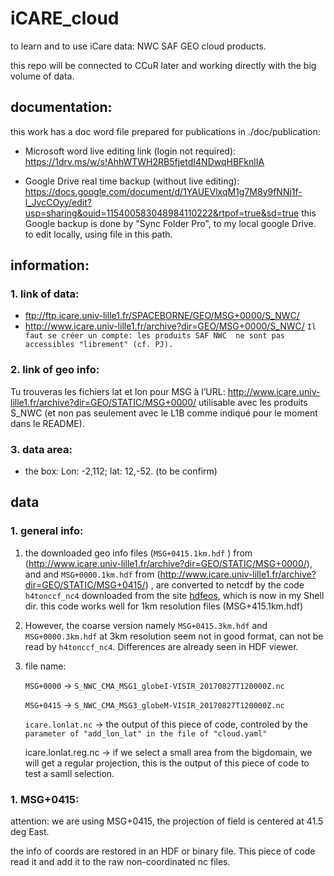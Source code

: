 # iCARE_cloud
to learn and to use iCare data: NWC SAF GEO cloud products.

this repo will be connected to CCuR later and working directly with the big volume of data.
## documentation:

this work has a doc word file prepared for publications in ./doc/publication:
- Microsoft word live editing link (login not required):
https://1drv.ms/w/s!AhhWTWH2RB5fjetdI4NDwqHBFknlIA

- Google Drive real time backup (without live editing):
https://docs.google.com/document/d/1YAUEVlxqM1g7M8y9fNNj1f-l_JvcCOyy/edit?usp=sharing&ouid=115400583048984110222&rtpof=true&sd=true
this Google backup is done by "Sync Folder Pro", to my local google Drive.
to edit locally, using file in this path.


## information:
### 1. link of data: 
- ftp://ftp.icare.univ-lille1.fr/SPACEBORNE/GEO/MSG+0000/S_NWC/ 
- http://www.icare.univ-lille1.fr/archive?dir=GEO/MSG+0000/S_NWC/ `Il faut se créer un compte: les produits SAF NWC 
ne sont pas accessibles "librement" (cf. PJ).`
### 2. link of geo info:
Tu trouveras les fichiers lat et lon pour MSG à l’URL:
http://www.icare.univ-lille1.fr/archive?dir=GEO/STATIC/MSG+0000/
utilisable avec les produits S_NWC 
(et non pas seulement avec le L1B comme indiqué pour le moment dans le README).

### 3. data area:
- the box: Lon: -2,112; lat: 12,-52. (to be confirm)


## data

### 1. general info:
1. the downloaded geo info files (`MSG+0415.1km.hdf` ) from
(http://www.icare.univ-lille1.fr/archive?dir=GEO/STATIC/MSG+0000/), 
and and `MSG+0000.1km.hdf` from (http://www.icare.univ-lille1.fr/archive?dir=GEO/STATIC/MSG+0415/)
, are converted to netcdf by the code `h4tonccf_nc4` downloaded
from the site [hdfeos](http://hdfeos.org/software/h4cflib.php),
which is now in my Shell dir. this code works well for 1km resolution files (MSG+415.1km.hdf)

2. However, the coarse version namely `MSG+0415.3km.hdf` and 
`MSG+0000.3km.hdf` at 3km resolution seem not in good format, can not be read by 
`h4tonccf_nc4`. Differences are already seen in HDF viewer.

3. file name: 


    `MSG+0000` ->  `S_NWC_CMA_MSG1_globeI-VISIR_20170827T120000Z.nc`


    `MSG+0415` ->  `S_NWC_CMA_MSG3_globeM-VISIR_20170827T120000Z.nc`
   

    `icare.lonlat.nc` -> the output of this piece of code, controled by the 
    `parameter of "add_lon_lat" in the file of "cloud.yaml"`

    icare.lonlat.reg.nc -> if we select a small area from the bigdomain, we will get 
    a regular projection, this is the output of this piece of code to test a samll selection.

### 1. MSG+0415:

attention: we are using MSG+0415, the projection of field is centered at 41.5 deg East.

the info of coords are restored in an HDF or binary file.
This piece of code read it and add it to the raw non-coordinated nc files.



